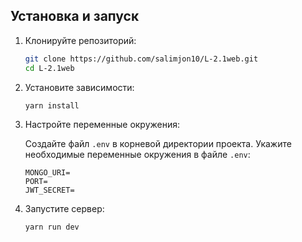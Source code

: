 ## Установка и запуск

1.  Клонируйте репозиторий:

    ```bash
    git clone https://github.com/salimjon10/L-2.1web.git
    cd L-2.1web
    ```

2.  Установите зависимости:

    ```bash
    yarn install
    ```

3.  Настройте переменные окружения:

    Создайте файл `.env` в корневой директории проекта. Укажите необходимые переменные окружения в файле `.env`:

    ```
    MONGO_URI=
    PORT=
    JWT_SECRET=
    ```
    
4.  Запустите сервер:

    ```bash
    yarn run dev
    ```

